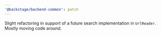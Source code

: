 ```yaml
---
'@backstage/backend-common': patch
---
```


Slight refactoring in support of a future search implementation in `UrlReader`. Mostly moving code around.
